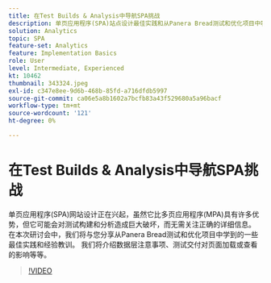 ```yaml
---
title: 在Test Builds & Analysis中导航SPA挑战
description: 单页应用程序(SPA)站点设计最佳实践和从Panera Bread测试和优化项目中吸取的经验教训。 我们将介绍数据层注意事项、测试交付对页面加载或查看的影响
solution: Analytics
topic: SPA
feature-set: Analytics
feature: Implementation Basics
role: User
level: Intermediate, Experienced
kt: 10462
thumbnail: 343324.jpeg
exl-id: c347e8ee-9d6b-468b-85fd-a716dfdb5997
source-git-commit: ca06e5a8b1602a7bcfb83a43f529680a5a96bacf
workflow-type: tm+mt
source-wordcount: '121'
ht-degree: 0%

---
```


# 在Test Builds &amp; Analysis中导航SPA挑战

单页应用程序(SPA)网站设计正在兴起，虽然它比多页应用程序(MPA)具有许多优势，但它可能会对测试构建和分析造成巨大破坏，而无需关注正确的详细信息。 在本次研讨会中，我们将与您分享从Panera Bread测试和优化项目中学到的一些最佳实践和经验教训。 我们将介绍数据层注意事项、测试交付对页面加载或查看的影响等等。

>[!VIDEO](https://video.tv.adobe.com/v/343324/?quality=12&learn=on)

